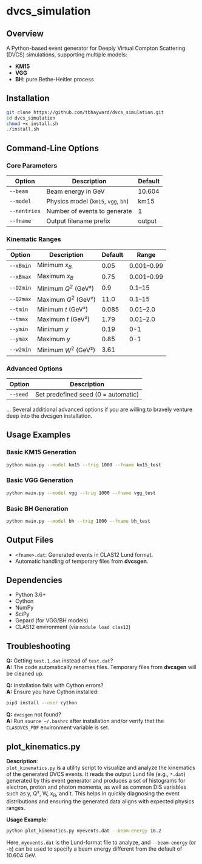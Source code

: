 # dvcs_simulation

## Overview

A Python-based event generator for Deeply Virtual Compton Scattering (DVCS) simulations, supporting multiple models:

- **KM15**
- **VGG**
- **BH**: pure Bethe-Heitler process

## Installation

```bash
git clone https://github.com/tbhayward/dvcs_simulation.git
cd dvcs_simulation
chmod +x install.sh
./install.sh
```

## Command-Line Options

### Core Parameters

| Option    	| Description                           | Default  |
|---------------|---------------------------------------|----------|
| `--beam`  	| Beam energy in GeV                    | 10.604   |
| `--model` 	| Physics model (`km15`, `vgg`, `bh`)   | km15     |
| `--nentries`  | Number of events to generate          | 1        |
| `--fname` 	| Output filename prefix                | output   |

### Kinematic Ranges

| Option     | Description              | Default | Range      |
|------------|--------------------------|---------|------------|
| `--xBmin`  | Minimum $x_B$            | 0.05    | 0.001–0.99 |
| `--xBmax`  | Maximum $x_B$            | 0.75    | 0.001–0.99 |
| `--Q2min`  | Minimum $Q^2$ (GeV²)     | 0.9     | 0.1–15     |
| `--Q2max`  | Maximum $Q^2$ (GeV²)     | 11.0    | 0.1–15     |
| `--tmin`   | Minimum $t$ (GeV²)       | 0.085   | 0.01–2.0   |
| `--tmax`   | Maximum $t$ (GeV²)       | 1.79    | 0.01–2.0   |
| `--ymin`   | Minimum $y$ 		        | 0.19	  | 0-1        |
| `--ymax`   | Maximum $y$ 	            | 0.85    | 0-1        |
| `--w2min`  | Minimum $W^2$ (GeV²)     | 3.61    |  		   |


### Advanced Options

| Option      | Description                                  |
|-------------|----------------------------------------------|
| `--seed`    | Set predefined seed (0 = automatic)          |

... Several additional advanced options if you are willing to bravely venture deep into the dvcsgen installation.

## Usage Examples

### Basic KM15 Generation

```bash
python main.py --model km15 --trig 1000 --fname km15_test
```

### Basic VGG Generation

```bash
python main.py --model vgg --trig 1000 --fname vgg_test
```

### Basic BH Generation

```bash
python main.py --model bh --trig 1000 --fname bh_test
```

## Output Files

- `<fname>.dat`: Generated events in CLAS12 Lund format.
- Automatic handling of temporary files from **dvcsgen**.

## Dependencies

- Python 3.6+
- Cython
- NumPy
- SciPy
- Gepard (for VGG/BH models)
- CLAS12 environment (via `module load clas12`)

## Troubleshooting

**Q:** Getting `test.1.dat` instead of `test.dat`?  
**A:** The code automatically renames files. Temporary files from **dvcsgen** will be cleaned up.

**Q:** Installation fails with Cython errors?  
**A:** Ensure you have Cython installed:
```bash
pip3 install --user cython
```
**Q:** `dvcsgen` not found?  
**A:** Run `source ~/.bashrc` after installation and/or verify that the `CLASDVCS_PDF` environment variable is set.



## plot_kinematics.py

**Description**:  
`plot_kinematics.py` is a utility script to visualize and analyze the kinematics of the generated DVCS events. It reads the output Lund file (e.g., `*.dat`) generated by this event generator and produces a set of histograms for electron, proton and photon momenta, as well as common DIS variables such as y, Q², W, x<sub>B</sub>, and t. This helps in quickly diagnosing the event distributions and ensuring the generated data aligns with expected physics ranges.

**Usage Example**:  
```bash
python plot_kinematics.py myevents.dat --beam-energy 10.2
```
Here, `myevents.dat` is the Lund-format file to analyze, and `--beam-energy` (or `-b`) can be used to specify a beam energy different from the default of 10.604 GeV.